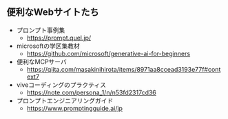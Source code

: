 ## 便利なWebサイトたち
* プロンプト事例集
  * https://prompt.quel.jp/
* microsoftの学区集教材
  * https://github.com/microsoft/generative-ai-for-beginners
* 便利なMCPサーバ
  * https://qiita.com/masakinihirota/items/8971aa8ccead3193e77f#context7
* viveコーディングのプラクティス
  * https://note.com/persona_1/n/n53fd2317cd36
* プロンプトエンジニアリングガイド
  * https://www.promptingguide.ai/jp